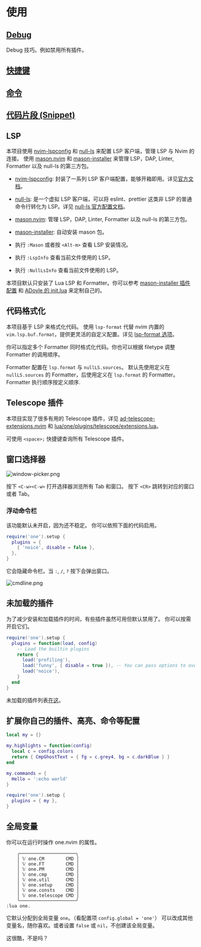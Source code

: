 # 使用

## [Debug](./debug.md)

Debug 技巧。例如禁用所有插件。

## [快捷键](./keymaps.md)

## [命令](./commands.md)

## [代码片段 (Snippet)](./snippet.md)

## LSP

本项目使用 [nvim-lspconfig][] 和 [null-ls][] 来配置 LSP 客户端，管理 LSP 与 Nvim 的连接。
使用 [mason.nvim][] 和 [mason-installer][] 来管理 LSP，DAP, Linter, Formatter 以及 null-ls 的第三方包。

- [nvim-lspconfig][]: 封装了一系列 LSP 客户端配置，能够开箱即用。详见[官方文档](https://github.com/neovim/nvim-lspconfig/blob/master/doc/server_configurations.md)。
- [null-ls][]: 是一个虚拟 LSP 客户端，可以将 eslint、prettier 这类非 LSP 的普通命令行转化为 LSP。详见 [null-ls 官方配置文档](https://github.com/jose-elias-alvarez/null-ls.nvim/blob/main/doc/BUILTIN_CONFIG.md)。
- [mason.nvim][]: 管理 LSP，DAP, Linter, Formatter 以及 null-ls 的第三方包。
- [mason-installer][]: 自动安装 mason 包。


- 执行 `:Mason` 或者按 `<Alt-m>` 查看 LSP 安装情况。
- 执行 `:LspInfo` 查看当前文件使用的 LSP。
- 执行 `:NullLsInfo` 查看当前文件使用的 LSP。

本项目默认只安装了 Lua LSP 和 Formatter。你可以参考 [mason-installer 插件配置](../../lua/one/plugins/lsp/mason-installer.lua) 和 [ADoyle 的 init.lua](https://github.com/adoyle-h/neovim-config/blob/master/init.lua) 来定制自己的。

## 代码格式化

本项目基于 LSP 来格式化代码。
使用 `lsp-format` 代替 nvim 内置的 `vim.lsp.buf.format`，提供更灵活的自定义配置。详见 [lsp-format 选项](https://github.com/lukas-reineke/lsp-format.nvim#special-format-options)。

你可以指定多个 Formatter 同时格式化代码。你也可以根据 filetype 调整 Formatter 的调用顺序。

Formatter 配置在 `lsp.format` 与 `nullLS.sources`。
默认先使用定义在 `nullLS.sources` 的 Formatter，后使用定义在 `lsp.format` 的 Formatter。Formatter 执行顺序按定义顺序.

## Telescope 插件

本项目实现了很多有用的 Telescope 插件，详见 [ad-telescope-extensions.nvim](https://github.com/adoyle-h/ad-telescope-extensions.nvim) 和 [lua/one/plugins/telescope/extensions.lua](../../lua/one/plugins/telescope/extensions.lua)。

可使用 `<space>;` 快捷键查询所有 Telescope 插件。

## 窗口选择器

![window-picker.png](https://media.githubusercontent.com/media/adoyle-h/_imgs/master/github/one.nvim/window-picker.png)

按下 `<C-w><C-w>` 打开选择器浏览所有 Tab 和窗口。
按下 `<CR>` 跳转到对应的窗口或者 Tab。

### 浮动命令栏

该功能默认未开启，因为还不稳定。
你可以依照下面的代码启用。

```lua
require('one').setup {
  plugins = {
    { 'noice', disable = false },
  },
}
```

它会隐藏命令栏。当 `:`, `/`, `?` 按下会弹出窗口。

![cmdline.png](https://media.githubusercontent.com/media/adoyle-h/_imgs/master/github/one.nvim/cmdline.png)

## 未加载的插件

为了减少安装和加载插件的时间，有些插件虽然可用但默认禁用了。
你可以按需开启它们。

```lua
require('one').setup {
  plugins = function(load, config)
    -- Load the builtin plugins
    return {
      load('profiling'),
      load('funny', { disable = true }), -- You can pass options to override the default options of plugin.
      load('noice'),
    }
  end
}
```

未加载的插件列表[在这](../available-but-not-loaded-plugins.md)。

## 扩展你自己的插件、高亮、命令等配置

```lua
local my = {}

my.highlights = function(config)
  local c = config.colors
  return { CmpGhostText = { fg = c.grey4, bg = c.darkBlue } }
end

my.commands = {
  Hello = ':echo world'
}

require('one').setup {
  plugins = { my },
}
```

## 全局变量

你可以在运行时操作 one.nvim 的属性。

```
    ╭─────────────────────╮
    │ 𝕍 one.CM        CMD │
    │ 𝕍 one.FT        CMD │
    │ 𝕍 one.PM        CMD │
    │ 𝕍 one.cmp       CMD │
    │ 𝕍 one.util      CMD │
    │ 𝕍 one.setup     CMD │
    │ 𝕍 one.consts    CMD │
    │ 𝕍 one.telescope CMD │
    ╰─────────────────────╯
:lua one.
```

它默认分配到全局变量 `one`。（看配置项 `config.global = 'one'`）
可以改成其他变量名，随你喜欢。或者设置 `false` 或 `nil`，不创建该全局变量。

这很酷，不是吗？


<!-- links -->

[null-ls]: https://github.com/jose-elias-alvarez/null-ls.nvim
[nvim-lspconfig]: https://github.com/neovim/nvim-lspconfig
[mason.nvim]: https://github.com/williamboman/mason.nvim
[mason-installer]: ../../lua/one/plugins/lsp/mason-installer.lua
